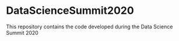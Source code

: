 # DataScienceSummit2020
This repository contains the code developed during the Data Science Summit 2020
